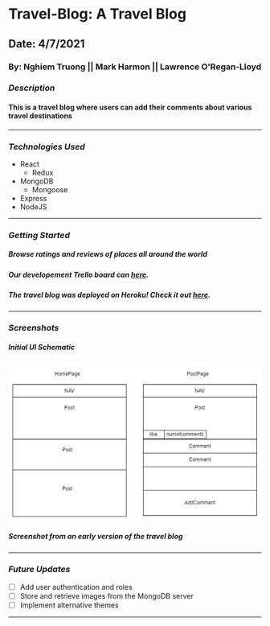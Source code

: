 # Travel-Blog: A Travel Blog

## Date: 4/7/2021

### By: Nghiem Truong || Mark Harmon || Lawrence O'Regan-Lloyd

### **_Description_**

#### This is a travel blog where users can add their comments about various travel destinations

---

### **_Technologies Used_**

- React
  - Redux
- MongoDB
  - Mongoose
- Express
- NodeJS

---

### **_Getting Started_**

##### Browse ratings and reviews of places all around the world

##### Our developement Trello board can [here](https://trello.com/b/wL91ojUg/travel-blog).

##### The travel blog was deployed on Heroku! Check it out [here](URL).

---

### **_Screenshots_**

##### Initial UI Schematic

![Schematic](https://github.com/LawrenceOL/Travel-Blog/blob/main/assets/front%20end%20UI.png?raw=true)

##### Screenshot from an early version of the travel blog


---

### **_Future Updates_**

- [ ] Add user authentication and roles
- [ ] Store and retrieve images from the MongoDB server
- [ ] Implement alternative themes

---
